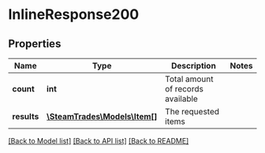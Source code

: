 # InlineResponse200

## Properties
Name | Type | Description | Notes
------------ | ------------- | ------------- | -------------
**count** | **int** | Total amount of records available | 
**results** | [**\SteamTrades\Models\Item[]**](Item.md) | The requested items | 

[[Back to Model list]](../README.md#documentation-for-models) [[Back to API list]](../README.md#documentation-for-api-endpoints) [[Back to README]](../README.md)


